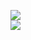 [![](https://img.shields.io/badge/Made%20With-Github%20Spray-lightgrey.svg?style=for-the-badge&logo=github)](https://github.com/Annihil/github-spray#8298)  
[![](https://i.imgur.com/2DrTn0Z.gif)](https://github.com/Annihil/github-spray)